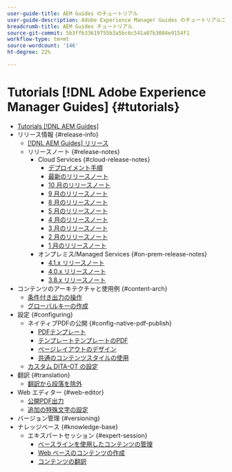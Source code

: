 ```yaml
---
user-guide-title: AEM Guides のチュートリアル
user-guide-description: Adobe Experience Manager Guides のチュートリアルコレクションをお読みください。
breadcrumb-title: AEM Guides チュートリアル
source-git-commit: 5b3ffb33619755b3a5bc6c541a07b3084e9154f1
workflow-type: tm+mt
source-wordcount: '146'
ht-degree: 22%

---
```



# Tutorials [!DNL Adobe Experience Manager Guides] {#tutorials}

+ [Tutorials [!DNL AEM Guides]](overview.md)
+ リリース情報 {#release-info}
   + [[!DNL AEM Guides] リリース](./release-info/latest-release-info.md)
   + リリースノート {#release-notes}
      + Cloud Services {#cloud-release-notes}
         + [デプロイメント手順](./release-info/deploy-xml-on-aemaacs.md)
         + [最新のリリースノート](./release-info/release-notes-2022.11.0.md)
         + [10 月のリリースノート](./release-info/release-notes-2022.10.0.md)
         + [9 月のリリースノート](./release-info/release-notes-2022.9.0.md)
         + [8 月のリリースノート](./release-info/release-notes-2022.8.0.md)
         + [5 月のリリースノート](./release-info/release-notes-2022.5.0.md)
         + [4 月のリリースノート](./release-info/release-notes-2022.4.0.md)
         + [3 月のリリースノート](./release-info/release-notes-2022.3.0.md)
         + [2 月のリリースノート](./release-info/release-notes-2022.2.0.md)
         + [1 月のリリースノート](./release-info/release-notes-2022.1.0.md)
      + オンプレミス/Managed Services {#on-prem-release-notes}
         + [4.1.x リリースノート](./release-info/release-notes-4.1.md)
         + [4.0.x リリースノート](https://helpx.adobe.com/xml-documentation-for-experience-manager/release-note/release-notes-xml-documentation-solution-4-0.html)
         + [3.8.x リリースノート](https://helpx.adobe.com/xml-documentation-for-experience-manager/release-note/release-notes-xml-documentation-solution-3-8.html)
+ コンテンツのアーキテクチャと使用例 {#content-arch}
   + [条件付き出力の操作](./content-architecture/create-and-use-conditions.md)
   + [グローバルキーの作成](./content-architecture/create-global-keys.md)
+ 設定 {#configuring}
   + ネイティブPDFの公開 {#config-native-pdf-publish}
      + [PDFテンプレート](./native-pdf/pdf-template.md)
      + [テンプレートテンプレートのPDF](./native-pdf/components-pdf-template.md)
      + [ページレイアウトのデザイン](./native-pdf/design-page-layout.md)
      + [共通のコンテンツスタイルの使用](./native-pdf/stylesheet.md)
   + [カスタム DITA-OT の設定](./configuring/setup-a-custom-dita-ot.md)
+ 翻訳 {#translation}
   + [翻訳から段落を除外](./translation/exclude-paragraphs-from-translation.md)
+ Web エディター {#web-editor}
   + [公開PDF出力](./web-editor/native-pdf-web-editor.md)
   + [追加の特殊文字の設定](./web-editor/configure-additional-special-characters.md)
+ バージョン管理 {#versioning}
+ ナレッジベース {#knowledge-base}
   + エキスパートセッション {#expert-session}
      + [ベースラインを使用したコンテンツの管理](./knowledge-base/expert-sessions/baselines-dec22.md)
      + [Web ベースのコンテンツの作成](./knowledge-base/expert-sessions/webbased-authoring-jan2023.md)
      + [コンテンツの翻訳](./knowledge-base/expert-sessions/translating-content-using-aem-guides-oct22.md)